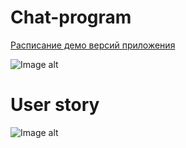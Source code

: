 # Chat-program


[Расписание демо версий приложения](https://trello.com/b/Qu32H2z6/chat-program)

 ![Image alt](https://github.com/Daniil-Lukashchik/Chat-program/blob/master/%D0%91%D0%B5%D0%B7%D1%8B%D0%BC%D1%8F%D0%BD%D0%BD%D1%8B%D0%B9.png)



# User story


![Image alt](https://github.com/Daniil-Lukashchik/Chat-program/blob/master/%D0%91%D0%B5%D0%B7%D1%8B%D0%BC%D1%8F%D0%BD%D0%BD%D1%8B%D0%B9.jpg)
